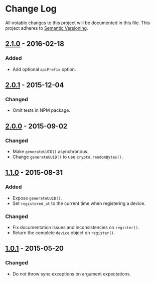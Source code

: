 # Change Log

All notable changes to this project will be documented in this file.
This project adheres to [Semantic Versioning](http://semver.org/).

## [2.1.0] - 2016-02-18

### Added

- Add optional `apiPrefix` option.

## [2.0.1] - 2015-12-04

### Changed

- Omit tests in NPM package.

## [2.0.0] - 2015-09-02

### Changed

- Make `generateUUID()` asynchronous.
- Change `generateUUID()` to use `crypto.randomBytes()`.

## [1.1.0] - 2015-08-31

### Added

- Expose `generateUUID()`.
- Set `registered_at` to the current time when registering a device.

### Changed

- Fix documentation issues and inconsistencies on `register()`.
- Return the complete `device` object on `register()`.

## [1.0.1] - 2015-05-20

### Changed
- Do not throw sync exceptions on argument expectations.

[2.1.0]: https://github.com/resin-io/resin-register-device/compare/v2.0.1...v2.1.0
[2.0.1]: https://github.com/resin-io/resin-register-device/compare/v2.0.0...v2.0.1
[2.0.0]: https://github.com/resin-io/resin-register-device/compare/v1.1.0...v2.0.0
[1.1.0]: https://github.com/resin-io/resin-register-device/compare/v1.0.1...v1.1.0
[1.0.1]: https://github.com/resin-io/resin-register-device/compare/v1.0.0...v1.0.1

